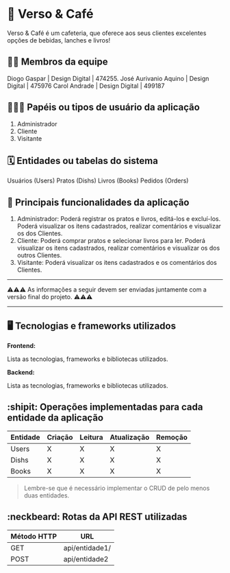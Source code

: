 # :checkered_flag: Verso & Café

Verso & Café é um cafeteria, que oferece aos seus clientes excelentes opções de bebidas, lanches e livros!

## :technologist: Membros da equipe

Diogo Gaspar | Design Digital | 474255.
José Aurivanio Aquino | Design Digital | 475976
Carol Andrade | Design Digital | 499187

## :people_holding_hands: Papéis ou tipos de usuário da aplicação

1. Administrador
2. Cliente
3. Visitante

## :spiral_calendar: Entidades ou tabelas do sistema

Usuários (Users)
Pratos (Dishs)
Livros (Books)
Pedidos (Orders)

## :triangular_flag_on_post:	 Principais funcionalidades da aplicação

1. Administrador: Poderá registrar os pratos e livros, editá-los e excluí-los. Poderá visualizar os itens cadastrados, realizar comentários e visualizar os dos Clientes.
2. Cliente: Poderá comprar pratos e selecionar livros para ler. Poderá visualizar os itens cadastrados, realizar comentários e visualizar os dos outros Clientes.
3. Visitante: Poderá visualizar os itens cadastrados e os comentários dos Clientes.

----

:warning::warning::warning: As informações a seguir devem ser enviadas juntamente com a versão final do projeto. :warning::warning::warning:


----

## :desktop_computer: Tecnologias e frameworks utilizados

**Frontend:**

Lista as tecnologias, frameworks e bibliotecas utilizados.

**Backend:**

Lista as tecnologias, frameworks e bibliotecas utilizados.


## :shipit: Operações implementadas para cada entidade da aplicação


| Entidade| Criação | Leitura | Atualização | Remoção |
| --- | --- | --- | --- | --- |
| Users | X | X | X | X |
| Dishs | X | X | X | X |
| Books | X | X | X | X |

> Lembre-se que é necessário implementar o CRUD de pelo menos duas entidades.

## :neckbeard: Rotas da API REST utilizadas

| Método HTTP | URL |
| --- | --- |
| GET | api/entidade1/|
| POST | api/entidade2 |
